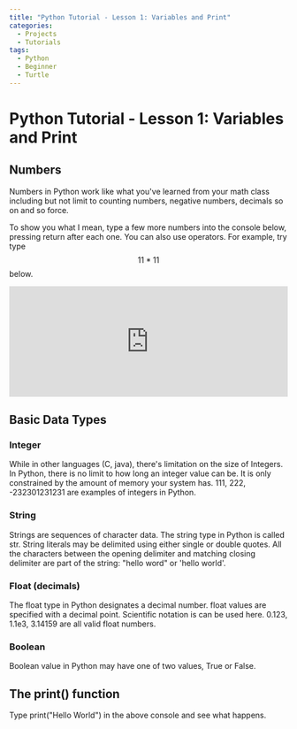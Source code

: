 ```yaml
---
title: "Python Tutorial - Lesson 1: Variables and Print"
categories:
  - Projects
  - Tutorials
tags:
  - Python
  - Beginner
  - Turtle
---
```


# Python Tutorial - Lesson 1: Variables and Print

## Numbers
Numbers in Python work like what you've learned from your math class including but not limit to counting numbers, negative numbers, decimals so on and so force.

To show you what I mean, type a few more numbers into the console below, pressing return after each one. You can also use operators.
For example, try type
$$11*11$$ below.

<iframe src="https://trinket.io/embed/console/8c94ebd6bf" width="100%" height="200" frameborder="0" marginwidth="0" marginheight="0" allowfullscreen></iframe>

## Basic Data Types

### Integer

While in other languages (C, java), there's limitation on the size of Integers. In Python, there is no limit to how long an integer value can be. It is only constrained by the amount of memory your system has. 111, 222, -232301231231 are examples of integers in Python.

### String

Strings are sequences of character data. The string type in Python is called str.
String literals may be delimited using either single or double quotes. All the characters between the opening delimiter and matching closing delimiter are part of the string: "hello word" or 'hello world'.

### Float (decimals)

The float type in Python designates a decimal number. float values are specified with a decimal point. Scientific notation is can be used here.
0.123, 1.1e3,  3.14159 are all valid float numbers.


### Boolean

Boolean value in Python may have one of two values, True or False.

## The print() function

Type print("Hello World") in the above console and see what happens.

